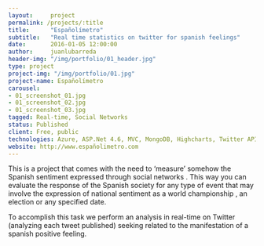 ```yaml
---
layout:     project
permalink: /projects/:title
title:      "Españolímetro"
subtitle:   "Real time statistics on twitter for spanish feelings"
date:       2016-01-05 12:00:00
author:     juanlubarreda
header-img: "/img/portfolio/01_header.jpg"
type: project
project-img: "/img/portfolio/01.jpg"
project-name: Españolímetro
carousel:
- 01_screenshot_01.jpg
- 01_screenshot_02.jpg
- 01_screenshot_03.jpg
tagged: Real-time, Social Networks
status: Published
client: Free, public
technologies: Azure, ASP.Net 4.6, MVC, MongoDB, Highcharts, Twitter API, Bootstrap
website: http://www.españolimetro.com
---
```


<p>This is a project that comes with the need to ‘measure’ somehow the Spanish sentiment expressed through social networks . This way you can evaluate the response of the Spanish society for any type of event that may involve the expression of national sentiment as a world championship , an election or any specified date.

To accomplish this task we perform an analysis in real-time on Twitter (analyzing each tweet published) seeking related to the manifestation of a spanish positive feeling.</p>
